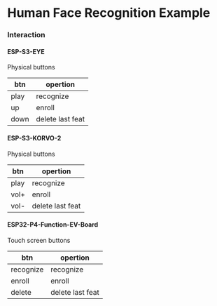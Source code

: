 # Human Face Recognition Example

### Interaction

#### ESP-S3-EYE

Physical buttons

| btn  | opertion         |
|------|------------------|
| play | recognize        |
| up   | enroll           |
| down | delete last feat |

#### ESP-S3-KORVO-2

Physical buttons

| btn  | opertion         |
|------|------------------|
| play | recognize        |
| vol+ | enroll           |
| vol- | delete last feat |

#### ESP32-P4-Function-EV-Board

Touch screen buttons

| btn       | opertion         |
|-----------|------------------|
| recognize | recognize        |
| enroll    | enroll           |
| delete    | delete last feat |

